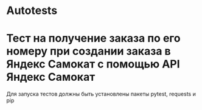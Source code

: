 # Autotests
# Тест на получение заказа по его номеру при создании заказа в Яндекс Самокат с помощью API Яндекс Самокат
Для запуска тестов должны быть установлены пакеты pytest, requests и pip
